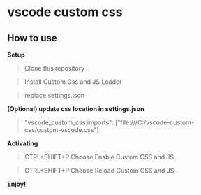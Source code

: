 # vscode custom css

## How to use

**Setup**

> Clone this repository

> Install Custom Css and JS Loader

> replace settings.json

**(Optional) update css location in settings.json**

>  "vscode_custom_css.imports": ["file:///C:/vscode-custom-css/custom-vscode.css"]

**Activating**

> CTRL+SHIFT+P Choose Enable Custom CSS and JS

> CTRL+SHIFT+P Choose Reload Custom CSS and JS

**Enjoy!**
